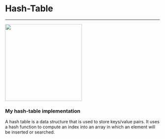 # Hash-Table
____

<img width="250" src="https://img.icons8.com/officel/2x/hashtag-activity-grid.png">

### My hash-table implementation
A hash table is a data structure that is used to store keys/value pairs.
It uses a hash function to compute an index into an array in which an element will be inserted or searched. 
